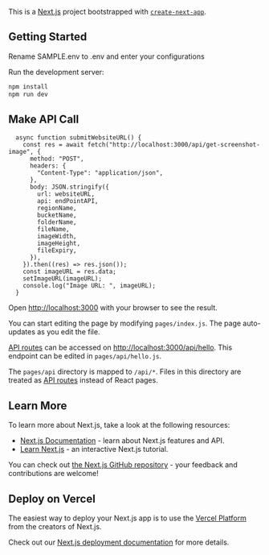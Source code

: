 This is a [Next.js](https://nextjs.org/) project bootstrapped with [`create-next-app`](https://github.com/vercel/next.js/tree/canary/packages/create-next-app).

## Getting Started

Rename SAMPLE.env to .env and enter your configurations

Run the development server:

```bash
npm install
npm run dev
```

## Make API Call

```
  async function submitWebsiteURL() {
    const res = await fetch("http://localhost:3000/api/get-screenshot-image", {
      method: "POST",
      headers: {
        "Content-Type": "application/json",
      },
      body: JSON.stringify({
        url: websiteURL,
        api: endPointAPI,
        regionName,
        bucketName,
        folderName,
        fileName,
        imageWidth,
        imageHeight,
        fileExpiry,
      }),
    }).then((res) => res.json());
    const imageURL = res.data;
    setImageURL(imageURL);
    console.log("Image URL: ", imageURL);
  }
```

Open [http://localhost:3000](http://localhost:3000) with your browser to see the result.

You can start editing the page by modifying `pages/index.js`. The page auto-updates as you edit the file.

[API routes](https://nextjs.org/docs/api-routes/introduction) can be accessed on [http://localhost:3000/api/hello](http://localhost:3000/api/hello). This endpoint can be edited in `pages/api/hello.js`.

The `pages/api` directory is mapped to `/api/*`. Files in this directory are treated as [API routes](https://nextjs.org/docs/api-routes/introduction) instead of React pages.

## Learn More

To learn more about Next.js, take a look at the following resources:

- [Next.js Documentation](https://nextjs.org/docs) - learn about Next.js features and API.
- [Learn Next.js](https://nextjs.org/learn) - an interactive Next.js tutorial.

You can check out [the Next.js GitHub repository](https://github.com/vercel/next.js/) - your feedback and contributions are welcome!

## Deploy on Vercel

The easiest way to deploy your Next.js app is to use the [Vercel Platform](https://vercel.com/new?utm_medium=default-template&filter=next.js&utm_source=create-next-app&utm_campaign=create-next-app-readme) from the creators of Next.js.

Check out our [Next.js deployment documentation](https://nextjs.org/docs/deployment) for more details.
